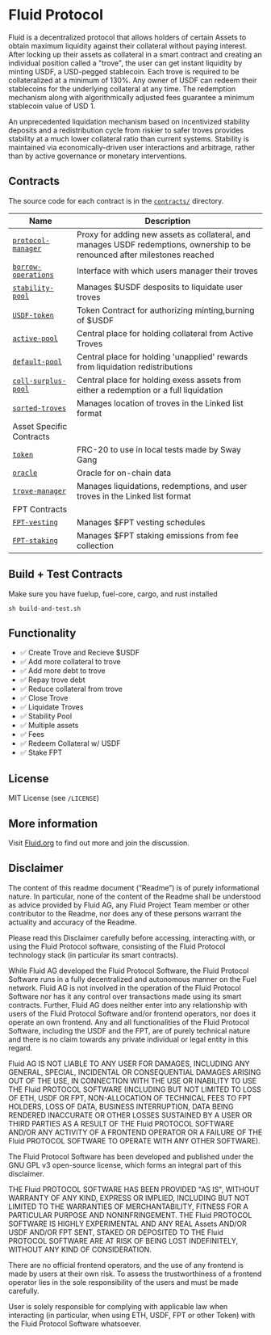 # Fluid Protocol

Fluid is a decentralized protocol that allows holders of certain Assets to obtain maximum liquidity against
their collateral without paying interest. After locking up their assets as collateral in a smart contract and
creating an individual position called a "trove", the user can get instant liquidity by minting USDF,
a USD-pegged stablecoin. Each trove is required to be collateralized at a minimum of 130%. Any
owner of USDF can redeem their stablecoins for the underlying collateral at any time. The redemption
mechanism along with algorithmically adjusted fees guarantee a minimum stablecoin value of USD 1.

An unprecedented liquidation mechanism based on incentivized stability deposits and a redistribution
cycle from riskier to safer troves provides stability at a much lower collateral ratio than current
systems. Stability is maintained via economically-driven user interactions and arbitrage, rather
than by active governance or monetary interventions.

## Contracts

The source code for each contract is in the [`contracts/`](contracts/)
directory.

| Name                                                        | Description                                                                                                                 |
| ----------------------------------------------------------- | --------------------------------------------------------------------------------------------------------------------------- |
| [`protocol-manager`](contracts/protocol-manager-contract)   | Proxy for adding new assets as collateral, and manages USDF redemptions, ownership to be renounced after milestones reached |
| [`borrow-operations`](contracts/borrow-operations-contract) | Interface with which users manager their troves                                                                             |
| [`stability-pool`](contracts/stability-pool-contract)       | Manages $USDF desposits to liquidate user troves                                                                            |
| [`USDF-token`](contracts/usdf-token-contract)               | Token Contract for authorizing minting,burning of $USDF                                                                     |
| [`active-pool`](contracts/active-pool-contract)             | Central place for holding collateral from Active Troves                                                                     |
| [`default-pool`](contracts/default-pool-contract)           | Central place for holding 'unapplied' rewards from liquidation redistributions                                              |
| [`coll-surplus-pool`](contracts/coll-surplus-pool-contract) | Central place for holding exess assets from either a redemption or a full liquidation                                       |
| [`sorted-troves`](contracts/sorted-troves-contract)         | Manages location of troves in the Linked list format                                                                        |
| Asset Specific Contracts                                    |
| [`token`](contracts/token-contract)                         | FRC-20 to use in local tests made by Sway Gang                                                                              |
| [`oracle`](contracts/oracle-contract)                       | Oracle for on-chain data                                                                                                    |
| [`trove-manager`](contracts/trove-manager-contract)         | Manages liquidations, redemptions, and user troves in the Linked list format                                                |
| FPT Contracts                                               |
| [`FPT-vesting`](contracts/vesting-contract)                 | Manages $FPT vesting schedules                                                                                              |
| [`FPT-staking`](contracts/staking-contract)                 | Manages $FPT staking emissions from fee collection                                                                          |

## Build + Test Contracts

Make sure you have fuelup, fuel-core, cargo, and rust installed

```
sh build-and-test.sh
```

## Functionality

- ✅ Create Trove and Recieve $USDF
- ✅ Add more collateral to trove
- ✅ Add more debt to trove
- ✅ Repay trove debt
- ✅ Reduce collateral from trove
- ✅ Close Trove
- ✅ Liquidate Troves
- ✅ Stability Pool
- ✅ Multiple assets
- ✅ Fees
- ✅ Redeem Collateral w/ USDF
- ✅ Stake FPT

## License

MIT License (see `/LICENSE`)

## More information

Visit [Fluid.org](https://www.Fluid.org) to find out more and join the discussion.

## Disclaimer

The content of this readme document (“Readme”) is of purely informational nature. In particular, none of the content of the Readme shall be understood as advice provided by Fluid AG, any Fluid Project Team member or other contributor to the Readme, nor does any of these persons warrant the actuality and accuracy of the Readme.

Please read this Disclaimer carefully before accessing, interacting with, or using the Fluid Protocol software, consisting of the Fluid Protocol technology stack (in particular its smart contracts).

While Fluid AG developed the Fluid Protocol Software, the Fluid Protocol Software runs in a fully decentralized and autonomous manner on the Fuel network. Fluid AG is not involved in the operation of the Fluid Protocol Software nor has it any control over transactions made using its smart contracts. Further, Fluid AG does neither enter into any relationship with users of the Fluid Protocol Software and/or frontend operators, nor does it operate an own frontend. Any and all functionalities of the Fluid Protocol Software, including the USDF and the FPT, are of purely technical nature and there is no claim towards any private individual or legal entity in this regard.

Fluid AG IS NOT LIABLE TO ANY USER FOR DAMAGES, INCLUDING ANY GENERAL, SPECIAL, INCIDENTAL OR CONSEQUENTIAL DAMAGES ARISING OUT OF THE USE, IN CONNECTION WITH THE USE OR INABILITY TO USE THE Fluid PROTOCOL SOFTWARE (INCLUDING BUT NOT LIMITED TO LOSS OF ETH, USDF OR FPT, NON-ALLOCATION OF TECHNICAL FEES TO FPT HOLDERS, LOSS OF DATA, BUSINESS INTERRUPTION, DATA BEING RENDERED INACCURATE OR OTHER LOSSES SUSTAINED BY A USER OR THIRD PARTIES AS A RESULT OF THE Fluid PROTOCOL SOFTWARE AND/OR ANY ACTIVITY OF A FRONTEND OPERATOR OR A FAILURE OF THE Fluid PROTOCOL SOFTWARE TO OPERATE WITH ANY OTHER SOFTWARE).

The Fluid Protocol Software has been developed and published under the GNU GPL v3 open-source license, which forms an integral part of this disclaimer.

THE Fluid PROTOCOL SOFTWARE HAS BEEN PROVIDED "AS IS", WITHOUT WARRANTY OF ANY KIND, EXPRESS OR IMPLIED, INCLUDING BUT NOT LIMITED TO THE WARRANTIES OF MERCHANTABILITY, FITNESS FOR A PARTICULAR PURPOSE AND NONINFRINGEMENT. THE Fluid PROTOCOL SOFTWARE IS HIGHLY EXPERIMENTAL AND ANY REAL Assets AND/OR USDF AND/OR FPT SENT, STAKED OR DEPOSITED TO THE Fluid PROTOCOL SOFTWARE ARE AT RISK OF BEING LOST INDEFINITELY, WITHOUT ANY KIND OF CONSIDERATION.

There are no official frontend operators, and the use of any frontend is made by users at their own risk. To assess the trustworthiness of a frontend operator lies in the sole responsibility of the users and must be made carefully.

User is solely responsible for complying with applicable law when interacting (in particular, when using ETH, USDF, FPT or other Token) with the Fluid Protocol Software whatsoever.

